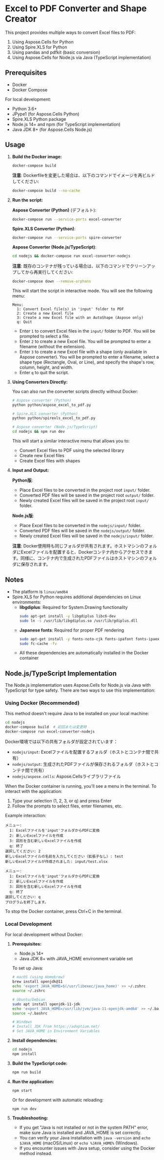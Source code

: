 # Excel to PDF Converter and Shape Creator

This project provides multiple ways to convert Excel files to PDF:
1. Using Aspose.Cells for Python
2. Using Spire.XLS for Python
3. Using pandas and pdfkit (basic conversion)
4. Using Aspose.Cells for Node.js via Java (TypeScript implementation)

## Prerequisites

- Docker
- Docker Compose

For local development:
- Python 3.6+
- JPype1 (for Aspose.Cells Python)
- Spire.XLS Python package
- Node.js 14+ and npm (for TypeScript implementation)
- Java JDK 8+ (for Aspose.Cells Node.js)

## Usage

1. **Build the Docker image:**

    ```bash
    docker-compose build
    ```

    **注意**: Dockerfileを変更した場合は、以下のコマンドでイメージを再ビルドしてください:

    ```bash
    docker-compose build --no-cache
    ```

2. **Run the script:**

    **Aspose Converter (Python)** (デフォルト):

    ```bash
    docker-compose run --service-ports excel-converter
    ```

    **Spire.XLS Converter (Python)**:

    ```bash
    docker-compose run --service-ports spire-converter
    ```

    **Aspose Converter (Node.js/TypeScript)**:

    ```bash
    cd nodejs && docker-compose run excel-converter-nodejs
    ```

    **注意**: 既存のコンテナが残っている場合は、以下のコマンドでクリーンアップしてから再実行してください:
    
    ```bash
    docker-compose down --remove-orphans
    ```

    This will start the script in interactive mode. You will see the following menu:

    ```
    Menu:
      1: Convert Excel file(s) in 'input' folder to PDF
      2: Create a new Excel file
      3: Create a new Excel file with an AutoShape (Aspose only)
      q: Quit
    ```

    - Enter `1` to convert Excel files in the `input/` folder to PDF. You will be prompted to select a file.
    - Enter `2` to create a new Excel file. You will be prompted to enter a filename (without the extension).
    - Enter `3` to create a new Excel file with a shape (only available in Aspose converter). You will be prompted to enter a filename, select a shape type (Rectangle, Oval, or Line), and specify the shape's row, column, height, and width.
    - Enter `q` to quit the script.

3. **Using Converters Directly:**

    You can also run the converter scripts directly without Docker:

    ```bash
    # Aspose converter (Python)
    python python/aspose_excel_to_pdf.py

    # Spire.XLS converter (Python)
    python python/spirexls_excel_to_pdf.py
    
    # Aspose converter (Node.js/TypeScript)
    cd nodejs && npm run dev
    ```

    This will start a similar interactive menu that allows you to:
    - Convert Excel files to PDF using the selected library
    - Create new Excel files
    - Create Excel files with shapes

3. **Input and Output:**

    **Python版**:
    - Place Excel files to be converted in the project root `input/` folder.
    - Converted PDF files will be saved in the project root `output/` folder.
    - Newly created Excel files will be saved in the project root `input/` folder.
    
    **Node.js版**:
    - Place Excel files to be converted in the `nodejs/input/` folder.
    - Converted PDF files will be saved in the `nodejs/output/` folder.
    - Newly created Excel files will be saved in the `nodejs/input/` folder.
    
    **注意**: Docker使用時も同じフォルダが共有されます。ホストマシンのフォルダにExcelファイルを配置すると、Dockerコンテナ内からアクセスできます。同様に、コンテナ内で生成されたPDFファイルはホストマシンのフォルダに保存されます。

## Notes
- The platform is `linux/amd64`
- Spire.XLS for Python requires additional dependencies on Linux environments:
  - **libgdiplus**: Required for System.Drawing functionality
    ```bash
    sudo apt-get install -y libgdiplus libc6-dev
    sudo ln -s /usr/lib/libgdiplus.so /usr/lib/gdiplus.dll
    ```
  - **Japanese fonts**: Required for proper PDF rendering
    ```bash
    sudo apt-get install -y fonts-noto-cjk fonts-ipafont fonts-ipaexfont fonts-vlgothic
    sudo fc-cache -fv
    ```
  - All these dependencies are automatically installed in the Docker container

## Node.js/TypeScript Implementation

The Node.js implementation uses Aspose.Cells for Node.js via Java with TypeScript for type safety. There are two ways to use this implementation:

### Using Docker (Recommended)

This method doesn't require Java to be installed on your local machine:

```bash
cd nodejs
docker-compose build  # 初回または変更時
docker-compose run excel-converter-nodejs
```

Docker環境では以下の共有フォルダが設定されています：
- `nodejs/input`: Excelファイルを配置するフォルダ（ホストとコンテナ間で共有）
- `nodejs/output`: 生成されたPDFファイルが保存されるフォルダ（ホストとコンテナ間で共有）
- `nodejs/aspose.cells`: Aspose.Cellsライブラリファイル

When the Docker container is running, you'll see a menu in the terminal. To interact with the application:

1. Type your selection (1, 2, 3, or q) and press Enter
2. Follow the prompts to select files, enter filenames, etc.

Example interaction:
```
メニュー:
  1: Excelファイルを'input'フォルダからPDFに変換
  2: 新しいExcelファイルを作成
  3: 図形を含む新しいExcelファイルを作成
  q: 終了
選択してください: 2
新しいExcelファイルの名前を入力してください（拡張子なし）: test
新しいExcelファイルが作成されました: input/test.xlsx

メニュー:
  1: Excelファイルを'input'フォルダからPDFに変換
  2: 新しいExcelファイルを作成
  3: 図形を含む新しいExcelファイルを作成
  q: 終了
選択してください: q
プログラムを終了します。
```

To stop the Docker container, press Ctrl+C in the terminal.

### Local Development

For local development without Docker:

1. **Prerequisites:**
   - Node.js 14+
   - Java JDK 8+ with JAVA_HOME environment variable set
   
   To set up Java:
   ```bash
   # macOS (using Homebrew)
   brew install openjdk@11
   echo 'export JAVA_HOME=$(/usr/libexec/java_home)' >> ~/.zshrc
   source ~/.zshrc
   
   # Ubuntu/Debian
   sudo apt install openjdk-11-jdk
   echo 'export JAVA_HOME=/usr/lib/jvm/java-11-openjdk-amd64' >> ~/.bashrc
   source ~/.bashrc
   
   # Windows
   # Install JDK from https://adoptium.net/
   # Set JAVA_HOME in Environment Variables
   ```

2. **Install dependencies:**

    ```bash
    cd nodejs
    npm install
    ```

3. **Build the TypeScript code:**

    ```bash
    npm run build
    ```

4. **Run the application:**

    ```bash
    npm start
    ```

   Or for development with automatic reloading:

    ```bash
    npm run dev
    ```

5. **Troubleshooting:**
   - If you get "Java is not installed or not in the system PATH" error, make sure Java is installed and JAVA_HOME is set correctly.
   - You can verify your Java installation with `java -version` and `echo $JAVA_HOME` (macOS/Linux) or `echo %JAVA_HOME%` (Windows).
   - If you encounter issues with Java setup, consider using the Docker method instead.

